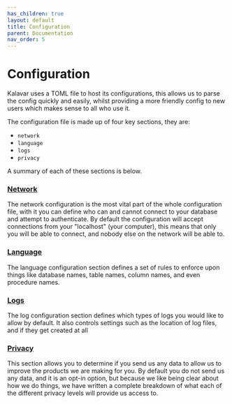 ```yaml
---
has_children: true
layout: default
title: Configuration
parent: Documentation
nav_order: 5
---
```

# Configuration
Kalavar uses a TOML file to host its configurations, this allows us to parse the config quickly and easily, whilst providing a more friendly config to new users which makes sense to all who use it.

The configuration file is made up of four key sections, they are:

- `network`
- `language`
- `logs`
- `privacy`

A summary of each of these sections is below.

### [Network](./network.md)
The network configuration is the most vital part of the whole configuration file, with it you can define who can and cannot connect to your database and attempt to authenticate. By default the configuration will accept connections from your "localhost" (your computer), this means that only you will be able to connect, and nobody else on the network will be able to.

### [Language](./language.md)
The language configuration section defines a set of rules to enforce upon things like database names, table names, column names, and even procedure names.

### [Logs](./logs.md)
The log configuration section defines which types of logs you would like to allow by default. It also controls settings such as the location of log files, and if they get created at all

### [Privacy](./privacy.md)
This section allows you to determine if you send us any data to allow us to improve the products we are making for you. By default you do not send us any data, and it is an opt-in option, but because we like being clear about how we do things, we have written a complete breakdown of what each of the different privacy levels will provide us access to.
